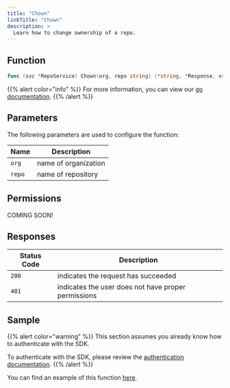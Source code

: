 ```yaml
---
title: "Chown"
linkTitle: "Chown"
description: >
  Learn how to change ownership of a repo.
---
```


## Function

```go
func (svc *RepoService) Chown(org, repo string) (*string, *Response, error)
```

{{% alert color="info" %}}
For more information, you can view our [go documentation](https://godoc.org/github.com/go-vela/sdk-go/vela#RepoService.Chown).
{{% /alert %}}

## Parameters

The following parameters are used to configure the function:

| Name   | Description          |
| ------ | -------------------- |
| `org`  | name of organization |
| `repo` | name of repository   |

## Permissions

COMING SOON!

## Responses

| Status Code | Description                                         |
| ----------- | --------------------------------------------------- |
| `200`       | indicates the request has succeeded                 |
| `401`       | indicates the user does not have proper permissions |

## Sample

{{% alert color="warning" %}}
This section assumes you already know how to authenticate with the SDK.

To authenticate with the SDK, please review the [authentication documentation](/docs/sdk/authentication).
{{% /alert %}}

You can find an example of this function [here](https://godoc.org/github.com/go-vela/sdk-go/vela#example-RepoService-Chown).
